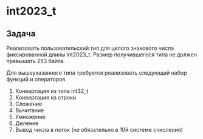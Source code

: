 # int2023_t
## Задача

Реализовать пользовательский тип для целого знакового числа фиксированной длины int2023_t. Размер получившегося типа не должен превышать 253 байтa.

Для вышеуказанного типа требуется реализовать следующий набор функций и операторов

 1. Конвертация из типа int32_t
 2. Конвертация из строки
 3. Сложение
 4. Вычитание
 5. Умножение
 6. Деление
 7. Вывод числа в поток (не обязательно в 10й системе счисления)
